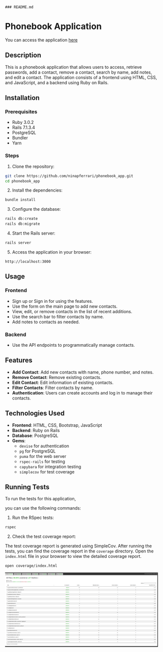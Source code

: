 	### README.md

# Phonebook Application

You can access the application [here](https://phonebook-app-2xtx.onrender.com/)

## Description

This is a phonebook application that allows users to access, retrieve passwords, add a contact, remove a contact, search by name, add notes, and edit a contact. The application consists of a frontend using HTML, CSS, and JavaScript, and a backend using Ruby on Rails.

## Installation

### Prerequisites

- Ruby 3.0.2
- Rails 7.1.3.4
- PostgreSQL
- Bundler
- Yarn

### Steps

1. Clone the repository:

```sh
git clone https://github.com/ninapferrari/phonebook_app.git
cd phonebook_app
```

2. Install the dependencies:

```sh
bundle install
```

3. Configure the database:

```sh
rails db:create
rails db:migrate
```

4. Start the Rails server:

```sh
rails server
```

5. Access the application in your browser:

```
http://localhost:3000
```

## Usage

### Frontend

- Sign up or Sign in for using the features.  
- Use the form on the main page to add new contacts.
- View, edit, or remove contacts in the list of recent additions.
- Use the search bar to filter contacts by name.
- Add notes to contacts as needed.

### Backend

- Use the API endpoints to programmatically manage contacts.

## Features

- **Add Contact**: Add new contacts with name, phone number, and notes.
- **Remove Contact**: Remove existing contacts.
- **Edit Contact**: Edit information of existing contacts.
- **Filter Contacts**: Filter contacts by name.
- **Authentication**: Users can create accounts and log in to manage their contacts.

## Technologies Used

- **Frontend**: HTML, CSS, Bootstrap, JavaScript
- **Backend**: Ruby on Rails
- **Database**: PostgreSQL
- **Gems**:
  - `devise` for authentication
  - `pg` for PostgreSQL
  - `puma` for the web server
  - `rspec-rails` for testing
  - `capybara` for integration testing
  - `simplecov` for test coverage


## Running Tests

To run the tests for this application,

 you can use the following commands:

1. Run the RSpec tests:

```sh
rspec
```

2. Check the test coverage report:

The test coverage report is generated using SimpleCov. After running the tests, you can find the coverage report in the `coverage` directory. Open the `index.html` file in your browser to view the detailed coverage report.

```sh
open coverage/index.html
```

![Coverage](images/coverage.png)